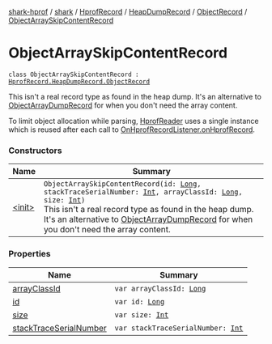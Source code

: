 [shark-hprof](../../../../../index.md) / [shark](../../../../index.md) / [HprofRecord](../../../index.md) / [HeapDumpRecord](../../index.md) / [ObjectRecord](../index.md) / [ObjectArraySkipContentRecord](./index.md)

# ObjectArraySkipContentRecord

`class ObjectArraySkipContentRecord : `[`HprofRecord.HeapDumpRecord.ObjectRecord`](../index.md)

This isn't a real record type as found in the heap dump. It's an alternative to
[ObjectArrayDumpRecord](../-object-array-dump-record/index.md) for when you don't need the array content.

To limit object allocation while parsing, [HprofReader](../../../../-hprof-reader/index.md) uses a single instance which is
reused after each call to [OnHprofRecordListener.onHprofRecord](../../../../-on-hprof-record-listener/on-hprof-record.md).

### Constructors

| Name | Summary |
|---|---|
| [&lt;init&gt;](-init-.md) | `ObjectArraySkipContentRecord(id: `[`Long`](https://kotlinlang.org/api/latest/jvm/stdlib/kotlin/-long/index.html)`, stackTraceSerialNumber: `[`Int`](https://kotlinlang.org/api/latest/jvm/stdlib/kotlin/-int/index.html)`, arrayClassId: `[`Long`](https://kotlinlang.org/api/latest/jvm/stdlib/kotlin/-long/index.html)`, size: `[`Int`](https://kotlinlang.org/api/latest/jvm/stdlib/kotlin/-int/index.html)`)`<br>This isn't a real record type as found in the heap dump. It's an alternative to [ObjectArrayDumpRecord](../-object-array-dump-record/index.md) for when you don't need the array content. |

### Properties

| Name | Summary |
|---|---|
| [arrayClassId](array-class-id.md) | `var arrayClassId: `[`Long`](https://kotlinlang.org/api/latest/jvm/stdlib/kotlin/-long/index.html) |
| [id](id.md) | `var id: `[`Long`](https://kotlinlang.org/api/latest/jvm/stdlib/kotlin/-long/index.html) |
| [size](size.md) | `var size: `[`Int`](https://kotlinlang.org/api/latest/jvm/stdlib/kotlin/-int/index.html) |
| [stackTraceSerialNumber](stack-trace-serial-number.md) | `var stackTraceSerialNumber: `[`Int`](https://kotlinlang.org/api/latest/jvm/stdlib/kotlin/-int/index.html) |

